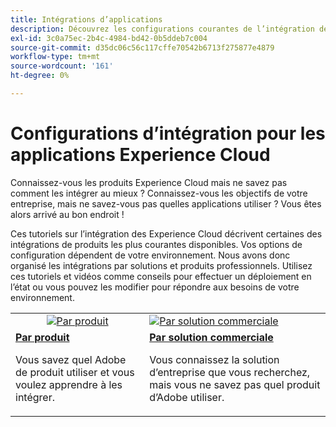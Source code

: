 ```yaml
---
title: Intégrations d’applications
description: Découvrez les configurations courantes de l’intégration des applications Experience Cloud. Découvrez comment les produits d’Adobe les mieux conçus pour les entreprises peuvent vous aider à relever les défis qui vous attendent.
exl-id: 3c0a75ec-2b4c-4984-bd42-0b5ddeb7c004
source-git-commit: d35dc06c56c117cffe70542b6713f275877e4879
workflow-type: tm+mt
source-wordcount: '161'
ht-degree: 0%

---
```


# Configurations d’intégration pour les applications Experience Cloud

Connaissez-vous les produits Experience Cloud mais ne savez pas comment les intégrer au mieux ? Connaissez-vous les objectifs de votre entreprise, mais ne savez-vous pas quelles applications utiliser ? Vous êtes alors arrivé au bon endroit !

Ces tutoriels sur l’intégration des Experience Cloud décrivent certaines des intégrations de produits les plus courantes disponibles. Vos options de configuration dépendent de votre environnement. Nous avons donc organisé les intégrations par solutions et produits professionnels. Utilisez ces tutoriels et vidéos comme conseils pour effectuer un déploiement en l’état ou vous pouvez les modifier pour répondre aux besoins de votre environnement.

<table>
<tr>
   <td style="vertical-align: middle; text-align: center;">
      <a  href="./integrations-between-applications/overview.md"><img alt="Par produit" src="https://cdn.experienceleague.adobe.com/thumb/by-product.png"/></a>
   </td>
   <td>
      <a  href="./solution-categories/overview.md"><img alt="Par solution commerciale" src="https://cdn.experienceleague.adobe.com/thumb/by-solution.png"/></a>
   </td>  
</tr>
<tr>
   <td>
      <div><strong><a href="./integrations-between-applications/overview.md">Par produit</a></strong></div>
      <p>
        Vous savez quel Adobe de produit utiliser et vous voulez apprendre à les intégrer.
      </p>
   </td>
   <td>
      <div><strong><a href="./solution-categories/overview.md">Par solution commerciale</a></strong></div>
      <p>
        Vous connaissez la solution d’entreprise que vous recherchez, mais vous ne savez pas quel produit d’Adobe utiliser.
      </p>
   </td>  
</tr>   
</table>
